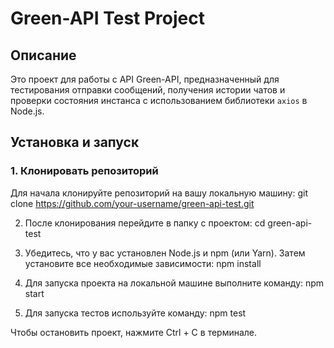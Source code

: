 # Green-API Test Project

## Описание

Это проект для работы с API Green-API, предназначенный для тестирования отправки сообщений, получения истории чатов и проверки состояния инстанса с использованием библиотеки `axios` в Node.js.

## Установка и запуск

### 1. Клонировать репозиторий

Для начала клонируйте репозиторий на вашу локальную машину:
git clone https://github.com/your-username/green-api-test.git

2. После клонирования перейдите в папку с проектом:
cd green-api-test

3. Убедитесь, что у вас установлен Node.js и npm (или Yarn). Затем установите все необходимые зависимости:
npm install

4. Для запуска проекта на локальной машине выполните команду:
npm start

5. Для запуска тестов используйте команду:
npm test

Чтобы остановить проект, нажмите Ctrl + C в терминале.
